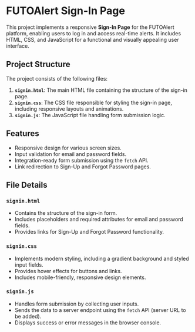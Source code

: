 # FUTOAlert Sign-In Page

This project implements a responsive **Sign-In Page** for the FUTOAlert platform, enabling users to log in and access real-time alerts. It includes HTML, CSS, and JavaScript for a functional and visually appealing user interface.

## Project Structure
The project consists of the following files:

1. **`signin.html`**: The main HTML file containing the structure of the sign-in page.
2. **`signin.css`**: The CSS file responsible for styling the sign-in page, including responsive layouts and animations.
3. **`signin.js`**: The JavaScript file handling form submission logic.

## Features
- Responsive design for various screen sizes.
- Input validation for email and password fields.
- Integration-ready form submission using the `fetch` API.
- Link redirection to Sign-Up and Forgot Password pages.

## File Details
### `signin.html`
- Contains the structure of the sign-in form.
- Includes placeholders and required attributes for email and password fields.
- Provides links for Sign-Up and Forgot Password functionality.

### `signin.css`
- Implements modern styling, including a gradient background and styled input fields.
- Provides hover effects for buttons and links.
- Includes mobile-friendly, responsive design elements.

### `signin.js`
- Handles form submission by collecting user inputs.
- Sends the data to a server endpoint using the `fetch` API (server URL to be added).
- Displays success or error messages in the browser console.
 